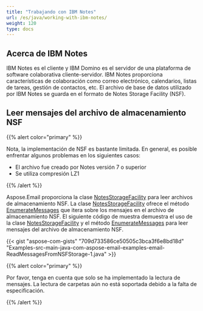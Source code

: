 ```yaml
---
title: "Trabajando con IBM Notes"
url: /es/java/working-with-ibm-notes/
weight: 120
type: docs
---
```



## **Acerca de IBM Notes**
IBM Notes es el cliente y IBM Domino es el servidor de una plataforma de software colaborativa cliente-servidor. IBM Notes proporciona características de colaboración como correo electrónico, calendarios, listas de tareas, gestión de contactos, etc. El archivo de base de datos utilizado por IBM Notes se guarda en el formato de Notes Storage Facility (NSF).
## **Leer mensajes del archivo de almacenamiento NSF**

{{% alert color="primary" %}} 

Nota, la implementación de NSF es bastante limitada.
En general, es posible enfrentar algunos problemas en los siguientes casos:
 - El archivo fue creado por Notes versión 7 o superior
 - Se utiliza compresión LZ1

{{% /alert %}}

Aspose.Email proporciona la clase [NotesStorageFacility](https://reference.aspose.com/email/java/com.aspose.email/notesstoragefacility) para leer archivos de almacenamiento NSF. La clase [NotesStorageFacility](https://reference.aspose.com/email/java/com.aspose.email/notesstoragefacility) ofrece el método [EnumerateMessages](https://reference.aspose.com/email/java/com.aspose.email/NotesStorageFacility#enumerateMessages\(\)) que itera sobre los mensajes en el archivo de almacenamiento NSF. El siguiente código de muestra demuestra el uso de la clase [NotesStorageFacility](https://reference.aspose.com/email/java/com.aspose.email/notesstoragefacility) y el método [EnumerateMessages](https://reference.aspose.com/email/java/com.aspose.email/NotesStorageFacility#enumerateMessages\(\)) para leer mensajes del archivo de almacenamiento NSF. 



{{< gist "aspose-com-gists" "709d733586ce50505c3bca3f6e8bd18d" "Examples-src-main-java-com-aspose-email-examples-email-ReadMessagesFromNSFStorage-1.java" >}}

{{% alert color="primary" %}} 

Por favor, tenga en cuenta que solo se ha implementado la lectura de mensajes. La lectura de carpetas aún no está soportada debido a la falta de especificación.

{{% /alert %}}